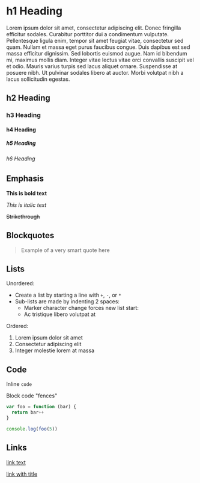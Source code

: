 # h1 Heading

Lorem ipsum dolor sit amet, consectetur adipiscing elit. Donec fringilla efficitur sodales. Curabitur porttitor dui a condimentum vulputate. Pellentesque ligula enim, tempor sit amet feugiat vitae, consectetur sed quam. Nullam et massa eget purus faucibus congue. Duis dapibus est sed massa efficitur dignissim. Sed lobortis euismod augue. Nam id bibendum mi, maximus mollis diam. Integer vitae lectus vitae orci convallis suscipit vel et odio. Mauris varius turpis sed lacus aliquet ornare. Suspendisse at posuere nibh. Ut pulvinar sodales libero at auctor. Morbi volutpat nibh a lacus sollicitudin egestas.

## h2 Heading

### h3 Heading

#### h4 Heading

##### h5 Heading

###### h6 Heading

## Emphasis

**This is bold text**

_This is italic text_

~~Strikethrough~~

## Blockquotes

> Example of a very smart quote here

## Lists

Unordered:

- Create a list by starting a line with `+`, `-`, or `*`
- Sub-lists are made by indenting 2 spaces:
  - Marker character change forces new list start:
  - Ac tristique libero volutpat at

Ordered:

1. Lorem ipsum dolor sit amet
2. Consectetur adipiscing elit
3. Integer molestie lorem at massa

## Code

Inline `code`

Block code "fences"

```js
var foo = function (bar) {
  return bar++
}

console.log(foo(5))
```

## Links

[link text](http://dev.nodeca.com)

[link with title](http://nodeca.github.io/pica/demo/ 'title text!')
